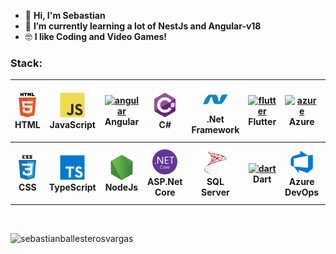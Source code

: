 - 👋 **Hi, I'm Sebastian**
- 🌱 **I’m currently learning a lot of NestJs and Angular-v18**
- 🤓 **I like Coding and Video Games!**

<h3 align="left">Stack:</h4>
<table>
    <tr height="100px">
        <th>
            <a href="https://www.w3.org/html/" target="_blank" rel="noreferrer">
                <img src="https://raw.githubusercontent.com/devicons/devicon/master/icons/html5/html5-original-wordmark.svg" alt="html5" width="40" height="40"/></a>
                <div> HTML </div></th>
        <th>
            <a href="https://developer.mozilla.org/en-US/docs/Web/JavaScript" target="_blank" rel="noreferrer">
                <img src="https://raw.githubusercontent.com/devicons/devicon/master/icons/javascript/javascript-original.svg" alt="javascript" width="40" height="40"/></a>
                <div> JavaScript </div></th>
        <th>
            <a href="https://angular.io" target="_blank" rel="noreferrer">
                <img src="https://angular.io/assets/images/logos/angular/angular.svg" alt="angular" width="40" height="40"/></a>
                <div> Angular </div></th>
        <th>
            <a href="https://www.w3schools.com/cs/" target="_blank" rel="noreferrer">
                <img src="https://raw.githubusercontent.com/devicons/devicon/master/icons/csharp/csharp-original.svg" alt="csharp" width="40" height="40"/></a>
                <div> C# </div></th>
        <th>
            <a href="https://dotnet.microsoft.com/" target="_blank" rel="noreferrer">
                <img src="https://raw.githubusercontent.com/devicons/devicon/master/icons/dot-net/dot-net-plain.svg" alt="dotnet" width="40" height="40"/></a>
                <div> .Net </div> <div> Framework </div></th>
        <th>
            <a href="https://flutter.dev" target="_blank" rel="noreferrer">
                <img src="https://www.vectorlogo.zone/logos/flutterio/flutterio-icon.svg" alt="flutter" width="40" height="40"/></a>
                <div> Flutter </div></th>
        <th>
            <a href="https://azure.microsoft.com/en-in/" target="_blank" rel="noreferrer">
                <img src="https://www.vectorlogo.zone/logos/microsoft_azure/microsoft_azure-icon.svg" alt="azure" width="40" height="40"/></a>
                <div> Azure </div></th>
        <th>
            <a href="https://jasmine.github.io/" target="_blank" rel="noreferrer">
                <img src="https://www.vectorlogo.zone/logos/jasmine/jasmine-icon.svg" alt="jasmine" width="40" height="40"/></a>
                <div> Jasmine </div></th>
        <th>
            <a href="https://git-scm.com/" target="_blank" rel="noreferrer">
                <img src="https://www.vectorlogo.zone/logos/git-scm/git-scm-icon.svg" alt="git" width="40" height="40"/></a>
                <div> Git </div></th>
    </tr>
    <tr height="100px">
        <th>
            <a href="https://www.w3schools.com/css/" target="_blank" rel="noreferrer">
                <img src="https://raw.githubusercontent.com/devicons/devicon/master/icons/css3/css3-original-wordmark.svg" alt="css3" width="40" height="40"/></a>
                <div> CSS </div></th>
        <th>
            <a href="https://www.typescriptlang.org/" target="_blank" rel="noreferrer">
                <img src="https://raw.githubusercontent.com/devicons/devicon/master/icons/typescript/typescript-original.svg" alt="typescript" width="40" height="40"/></a>
                <div> TypeScript </div></th>
        <th>
<!--             <a href="https://nestjs.com/" target="_blank" rel="noreferrer">
                <img src="https://raw.githubusercontent.com/devicons/devicon/master/icons/nestjs/nestjs-original.svg" alt="nestjs" width="40" height="40"/></a>
                <div> NestJs </div></th> -->
            <a href="https://nodejs.org/en" target="_blank" rel="noreferrer">
                <img src="https://raw.githubusercontent.com/devicons/devicon/master/icons/nodejs/nodejs-original.svg" alt="nodejs" width="40" height="40"/></a>
                <div> NodeJs </div></th>
        <th>
            <a href="https://dotnet.microsoft.com/" target="_blank" rel="noreferrer">
                <img src="https://raw.githubusercontent.com/devicons/devicon/master/icons/dotnetcore/dotnetcore-original.svg" alt="aspnet-core" width="40" height="40"/></a>
                <div> ASP.Net </div> <div> Core </div></th>
        <th>
            <a href="https://www.microsoft.com/en-us/sql-server" target="_blank" rel="noreferrer">
                <img src="https://raw.githubusercontent.com/devicons/devicon/master/icons/microsoftsqlserver/microsoftsqlserver-original.svg" alt="mssql" width="40" height="40"/></a>
                <div> SQL </div> <div> Server </div></th>
        <th>
            <a href="https://dart.dev" target="_blank" rel="noreferrer">
                <img src="https://www.vectorlogo.zone/logos/dartlang/dartlang-icon.svg" alt="dart" width="40" height="40"/></a>
                <div> Dart </div></th>
        <th>
            <a href="https://azure.microsoft.com/es-es/products/devops" target="_blank" rel="noreferrer">
                <img src="https://raw.githubusercontent.com/devicons/devicon/master/icons/azuredevops/azuredevops-plain.svg" alt="azure-devops" width="40" height="40"/></a>
                <div> Azure </div> <div> DevOps </div></th>
        <th>
            <a href="https://karma-runner.github.io/latest/index.html" target="_blank" rel="noreferrer">
                <img src="https://raw.githubusercontent.com/detain/svg-logos/780f25886640cef088af994181646db2f6b1a3f8/svg/karma.svg" alt="karma" width="40" height="40"/></a>
                <div> Karma </div></th>
        <th>
            <a href="https://www.sonarsource.com/products/sonarqube/" target="_blank" rel="noreferrer">
                <img src="https://raw.githubusercontent.com/devicons/devicon/master/icons/sonarqube/sonarqube-original.svg" alt="sonarqube" width="40" height="40"/></a>
                <div> SonarQube </div></th>
    </tr>
</table>
<br>
<p><img align="left" src="https://github-readme-stats.vercel.app/api/top-langs?username=sebastianballesterosvargas&show_icons=true&locale=en&layout=compact" alt="sebastianballesterosvargas" /></p>
